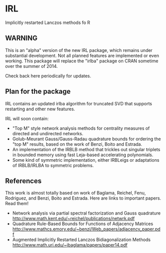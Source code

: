 IRL
===

Implicitly restarted Lanczos methods fo R


## WARNING

This is an "alpha" version of the new IRL package, which remains under
substantial development. Not all planned features are implemented or even
working. This package will replace the "irlba" package on CRAN sometime
over the summer of 2014.

Check back here periodically for updates.

## Plan for the package

IRL contains an updated irlba algorithm for truncated SVD that supports
restarting and other new features.

IRL will soon contain:

* "Top M" style network analysis methods for centrality measures of
directed and undirected networks.
* Golub-Meurant Gauss/Gauss-Radau quadrature bounds for ordering the
"top M" results, based on the work of Benzi, Boito and Estrada.
* An implementation of the IRBLB method that trickles out singular
triplets in bounded memory using fast Leja-based accelerating polynomials.
* Some kind of symmetric implementation, either IRBLeigs or adaptations
of IRBLB/IRLBA to symmetric problems.

## References

This work is almost totally based on work of Baglama, Reichel, Fenu, Rodriguez,
and Benzi, Boito and Estrada. Here are links to important papers. Read them!

* Network analysis via partial spectral factorization and Gauss quadrature http://www.math.kent.edu/~reichel/publications/netwrk.pdf
* Quadrature Rule-Based Bounds for Functions of Adjacency Matrices http://www.mathcs.emory.edu/~benzi/Web_papers/adjacency_paper.pdf
* Augmented Implicitly Restarted Lanczos Bidiagonalization Methods http://www.math.uri.edu/~jbaglama/papers/paper14.pdf
